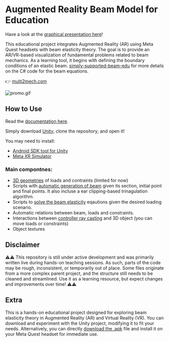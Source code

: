 # Augmented Reality Beam Model for Education

Have a look at the [graphical presentation here](https://multi2mech.github.io/AR-simply-supported-beam-edu/)!

This educational project integrates Augmented Reality (AR) using Meta Quest headsets with beam elasticity theory. The goal is to provide an AR/VR-based visualization of fundamental problems related to beam mechanics. As a learning tool, it begins with defining the boundary conditions of an elastic beam. [simply-supported-beam-edu](https://github.com/multi2mech/simply-supported-beam-edu) for more details on the C# code for the beam equations.

👉 [multi2mech.com](https://www.multi2mech.com)

![promo.gif](https://github.com/multi2mech/AR-simply-supported-beam-edu/blob/main/docs/promo.gif?raw=true)

## How to Use

Read the [documentation here](https://multi2mech.github.io/AR-simply-supported-beam-edu/documentation).

Simply download [Unity](https://unity.com/download), clone the repository, and open it!

You may need to install:
- [Android SDK tool for Unity](https://docs.unity3d.com/540/Documentation/Manual/android-sdksetup.html)
- [Meta XR Simulator](https://developers.meta.com/horizon/documentation/unity/xrsim-intro/)

### Main compontnes:

- [3D geometries](Assets/my3Dgeometries/) of loads and contraints (limited for now)
- Scripts with [automatic generation of beam](Assets/myScriptsBeam/meshGenerator.cs) given its section, initial point and final points. It also incluse a ear clipping-based trinagulation algorithm.
- Scripts to [solve the beam elasticity](Assets/myScriptsBeam/StructuralSolver.cs) eqautions given the desired loading scenario.
- Automatic relations between beam, loads and constraints.
- Interactions between [controller ray casting](Assets/myScriptsInteractions/) and 3D object (you can move loads or constraints)
- Object textures

## Disclaimer

⚠️⚠️ This repository is still under active development and was primarily written live during hands-on teaching sessions. As such, parts of the code may be rough, inconsistent, or temporarily out of place. Some files originate from a more complex parent project, and the structure still needs to be cleaned and streamlined. Use it as a learning resource, but expect changes and improvements over time! ⚠️⚠️

## Extra

This is a hands-on educational project designed for exploring beam elasticity theory in Augmented Reality (AR) and Virtual Reality (VR). You can download and experiment with the Unity project, modifying it to fit your needs. Alternatively, you can directly [download the .apk](https://github.com/multi2mech/AR-simply-supported-beam-edu/releases) file and install it on your Meta Quest headset for immediate use.

